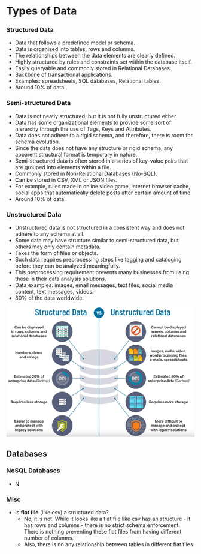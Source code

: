 # Types of Data
### Structured Data
* Data that follows a predefined model or schema.
* Data is organized into tables, rows and columns. 
* The relationships between the data elements are clearly defined. 
* Highly structured by rules and constraints set within the database itself. 
* Easily queryable and commonly stored in Relational Databases. 
* Backbone of transactional applications. 
* Examples: spreadsheets, SQL databases, Relational tables.
* Around 10% of data. 
### Semi-structured Data
* Data is not neatly structured, but it is not fully unstructured either. 
* Data has some organizational elements to provide some sort of hierarchy through the use of Tags, Keys and Attributes.
* Data does not adhere to a rigid schema, and therefore, there is room for schema evolution. 
* Since the data does not have any structure or rigid schema, any apparent structural format is temporary in nature.
* Semi-structured data is often stored in a series of key-value pairs that are grouped into elements within a file.
* Commonly stored in Non-Relational Databases (No-SQL). 
* Can be stored in CSV, XML or JSON files. 
* For example, rules made in online video game, internet browser cache, social apps that automatically delete posts after certain amount of time. 
* Around 10% of data. 
### Unstructured Data
* Unstructured data is not structured in a consistent way and does not adhere to any schema at all. 
* Some data may have structure similar to semi-structured data, but others may only contain metadata. 
* Takes the form of files or objects. 
* Such data requires preprocessing steps like tagging and cataloging before they can be analyzed meaningfully.
* This preprocessing requirement prevents many businesses from using these in their data analysis solutions.
* Data examples: images, email messages, text files, social media content, text messages, videos. 
* 80% of the data worldwide. 


![Structured vs Unstructured Data](assets/types_of_data/structured_vs_unstructured_data.png)


## Databases

### NoSQL Databases
* N

### Misc
* Is **flat file** (like csv) a structured data? 
	* No, it is not. While it looks like a flat file like csv has an structure - it has rows and columns - there is no strict schema enforcement. There is nothing preventing these flat files from having different number of columns. 
	* Also, there is no any relationship between tables in different flat files. 
